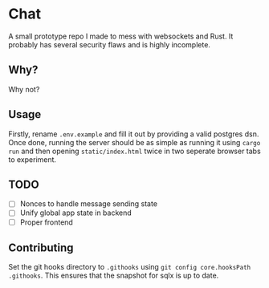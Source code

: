 # Chat

A small prototype repo I made to mess with websockets and Rust. It probably has several security flaws and is highly incomplete.

## Why?

Why not?

## Usage

Firstly, rename `.env.example` and fill it out by providing a valid postgres dsn.
Once done, running the server should be as simple as running it using `cargo run` and then opening `static/index.html` twice in two seperate browser tabs to experiment.

## TODO

- [ ] Nonces to handle message sending state
- [ ] Unify global app state in backend
- [ ] Proper frontend

## Contributing

Set the git hooks directory to `.githooks` using `git config core.hooksPath .githooks`. This ensures that the snapshot for sqlx is up to date.
